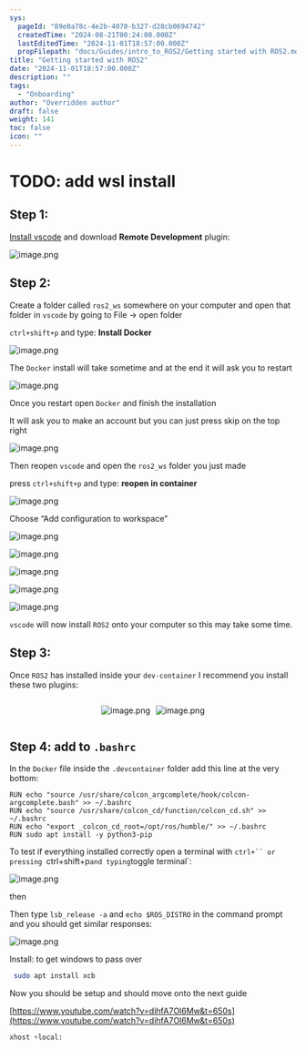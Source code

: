 ```yaml
---
sys:
  pageId: "89e0a78c-4e2b-4070-b327-d28cb0694742"
  createdTime: "2024-08-21T00:24:00.000Z"
  lastEditedTime: "2024-11-01T18:57:00.000Z"
  propFilepath: "docs/Guides/intro_to_ROS2/Getting started with ROS2.md"
title: "Getting started with ROS2"
date: "2024-11-01T18:57:00.000Z"
description: ""
tags:
  - "Onboarding"
author: "Overridden author"
draft: false
weight: 141
toc: false
icon: ""
---
```


# TODO: add wsl install

## Step 1:

[Install vscode](https://code.visualstudio.com/download) and download **Remote Development** plugin:

![image.png](https://prod-files-secure.s3.us-west-2.amazonaws.com/d518164a-d88e-44d1-a4ee-3adb3bd8bce0/efb52993-1881-4a40-b95e-6f020334f022/image.png?X-Amz-Algorithm=AWS4-HMAC-SHA256&X-Amz-Content-Sha256=UNSIGNED-PAYLOAD&X-Amz-Credential=ASIAZI2LB466Z5J6XCLB%2F20250416%2Fus-west-2%2Fs3%2Faws4_request&X-Amz-Date=20250416T110727Z&X-Amz-Expires=3600&X-Amz-Security-Token=IQoJb3JpZ2luX2VjELv%2F%2F%2F%2F%2F%2F%2F%2F%2F%2FwEaCXVzLXdlc3QtMiJIMEYCIQDttBoZOY8iDVTyZQx%2BL0rJeQLGfdIxugqveWJl5I7gTAIhAO1ziqpUYG5MC%2FdpPE8eq64duVZxil%2FzifxYT9s7Rc1DKv8DCEQQABoMNjM3NDIzMTgzODA1IgzdJ3WmRaz4oMvdwdEq3APxF63u4aIb8OLPgQgNzet4jTI9Xe2%2FQtqxeffkXAFgGYjDg1OsL7ivZJO%2BKukqjXUXBBYpWgjj1O9fVCQO5d3%2Bp97lzxxBH45sfmXmbuOuzJ%2B3h2DXqzAno7R8tN9c7iN%2F6ne%2F9j6RNSdDv1sQxZIUDT%2BB9paXNP6JIXJiZ%2Bk%2FGTCjgvGKa77Whmdv50BPwoXs9btGJdSRfg8MmT47NHhxrCVdJ8OX6P1ybWeWygb%2Bg6d67TCU7asRoLS0FePrdRfAQEtk8gayVW%2FbALoOz%2FOPPSgDVjDb1X1ELvwo9HRE0VkTItHep48V%2FPCK7qYs8ZitAFWcFVidVKZHWgKYdOyCH%2F587WwjX41bS0C5bqGi0s5LWFjW7A3f%2F%2BTmcd0%2Bl5IAdPj1Or3fhdN4DbHJKooyxlHcfvzwocAzff5RetQH%2F9fZNqUvb5psw0vq1XsZvbZ5AvamEFNn2pSJKlGel4M4mj7SeNWSLBDdxhEOZ3sS%2Fjp8a2ks5WWsq0EpaddyWfYr0kwnCsZs6w%2BFvJuaWre9aUYt7Rq00CQWeIKTKPI9btFS6NBMkoznJYAqGtFQmaF8idGHszAYOwl81Il5FgUYvO34EDHCHJavZFcq35VkKORE8jyQnxPaSJq6TjDAj%2F6%2FBjqkAf7RHdCMgfQ7hf%2Fx%2F57EII3Tn4IYgZguL26576mGZAhpPhpi6PFnjpMuXc287oSgtc5RNbYj7c%2FrcWjsYoRNxQiTpJxn5FM7brkAZFOvOY5VRTgnH8JSjI0xrKinCnpxEySFAPXm3lb%2FgHXF2Cz5%2B%2F0MYNxmH9gkS3gM2y%2Fg2lGh885tE2SO4LytYrL9fg%2BbZFJj%2BdZXoy9s5ISSqIaqz%2BNfuKf4&X-Amz-Signature=651a5f430faa43152d79b040ed64fe1c4f7e57fcd2b207eb6ff55083b000bfb7&X-Amz-SignedHeaders=host&x-id=GetObject)

## Step 2:

Create a folder called `ros2_ws` somewhere on your computer and open that folder in `vscode` by going to File → open folder 

`ctrl+shift+p` and type: **Install Docker**

![image.png](https://prod-files-secure.s3.us-west-2.amazonaws.com/d518164a-d88e-44d1-a4ee-3adb3bd8bce0/2269dc0e-1cd5-47ff-bceb-c04ad9b2eab0/image.png?X-Amz-Algorithm=AWS4-HMAC-SHA256&X-Amz-Content-Sha256=UNSIGNED-PAYLOAD&X-Amz-Credential=ASIAZI2LB466Z5J6XCLB%2F20250416%2Fus-west-2%2Fs3%2Faws4_request&X-Amz-Date=20250416T110727Z&X-Amz-Expires=3600&X-Amz-Security-Token=IQoJb3JpZ2luX2VjELv%2F%2F%2F%2F%2F%2F%2F%2F%2F%2FwEaCXVzLXdlc3QtMiJIMEYCIQDttBoZOY8iDVTyZQx%2BL0rJeQLGfdIxugqveWJl5I7gTAIhAO1ziqpUYG5MC%2FdpPE8eq64duVZxil%2FzifxYT9s7Rc1DKv8DCEQQABoMNjM3NDIzMTgzODA1IgzdJ3WmRaz4oMvdwdEq3APxF63u4aIb8OLPgQgNzet4jTI9Xe2%2FQtqxeffkXAFgGYjDg1OsL7ivZJO%2BKukqjXUXBBYpWgjj1O9fVCQO5d3%2Bp97lzxxBH45sfmXmbuOuzJ%2B3h2DXqzAno7R8tN9c7iN%2F6ne%2F9j6RNSdDv1sQxZIUDT%2BB9paXNP6JIXJiZ%2Bk%2FGTCjgvGKa77Whmdv50BPwoXs9btGJdSRfg8MmT47NHhxrCVdJ8OX6P1ybWeWygb%2Bg6d67TCU7asRoLS0FePrdRfAQEtk8gayVW%2FbALoOz%2FOPPSgDVjDb1X1ELvwo9HRE0VkTItHep48V%2FPCK7qYs8ZitAFWcFVidVKZHWgKYdOyCH%2F587WwjX41bS0C5bqGi0s5LWFjW7A3f%2F%2BTmcd0%2Bl5IAdPj1Or3fhdN4DbHJKooyxlHcfvzwocAzff5RetQH%2F9fZNqUvb5psw0vq1XsZvbZ5AvamEFNn2pSJKlGel4M4mj7SeNWSLBDdxhEOZ3sS%2Fjp8a2ks5WWsq0EpaddyWfYr0kwnCsZs6w%2BFvJuaWre9aUYt7Rq00CQWeIKTKPI9btFS6NBMkoznJYAqGtFQmaF8idGHszAYOwl81Il5FgUYvO34EDHCHJavZFcq35VkKORE8jyQnxPaSJq6TjDAj%2F6%2FBjqkAf7RHdCMgfQ7hf%2Fx%2F57EII3Tn4IYgZguL26576mGZAhpPhpi6PFnjpMuXc287oSgtc5RNbYj7c%2FrcWjsYoRNxQiTpJxn5FM7brkAZFOvOY5VRTgnH8JSjI0xrKinCnpxEySFAPXm3lb%2FgHXF2Cz5%2B%2F0MYNxmH9gkS3gM2y%2Fg2lGh885tE2SO4LytYrL9fg%2BbZFJj%2BdZXoy9s5ISSqIaqz%2BNfuKf4&X-Amz-Signature=28a1f65bc72a8ee8e32ef25e868a159c4d3e345710121292e15c0ec8d13364fb&X-Amz-SignedHeaders=host&x-id=GetObject)

The `Docker` install will take sometime and at the end it will ask you to restart

![image.png](https://prod-files-secure.s3.us-west-2.amazonaws.com/d518164a-d88e-44d1-a4ee-3adb3bd8bce0/ed233f78-be33-4b1f-b89c-9c346c0e961e/image.png?X-Amz-Algorithm=AWS4-HMAC-SHA256&X-Amz-Content-Sha256=UNSIGNED-PAYLOAD&X-Amz-Credential=ASIAZI2LB466Z5J6XCLB%2F20250416%2Fus-west-2%2Fs3%2Faws4_request&X-Amz-Date=20250416T110727Z&X-Amz-Expires=3600&X-Amz-Security-Token=IQoJb3JpZ2luX2VjELv%2F%2F%2F%2F%2F%2F%2F%2F%2F%2FwEaCXVzLXdlc3QtMiJIMEYCIQDttBoZOY8iDVTyZQx%2BL0rJeQLGfdIxugqveWJl5I7gTAIhAO1ziqpUYG5MC%2FdpPE8eq64duVZxil%2FzifxYT9s7Rc1DKv8DCEQQABoMNjM3NDIzMTgzODA1IgzdJ3WmRaz4oMvdwdEq3APxF63u4aIb8OLPgQgNzet4jTI9Xe2%2FQtqxeffkXAFgGYjDg1OsL7ivZJO%2BKukqjXUXBBYpWgjj1O9fVCQO5d3%2Bp97lzxxBH45sfmXmbuOuzJ%2B3h2DXqzAno7R8tN9c7iN%2F6ne%2F9j6RNSdDv1sQxZIUDT%2BB9paXNP6JIXJiZ%2Bk%2FGTCjgvGKa77Whmdv50BPwoXs9btGJdSRfg8MmT47NHhxrCVdJ8OX6P1ybWeWygb%2Bg6d67TCU7asRoLS0FePrdRfAQEtk8gayVW%2FbALoOz%2FOPPSgDVjDb1X1ELvwo9HRE0VkTItHep48V%2FPCK7qYs8ZitAFWcFVidVKZHWgKYdOyCH%2F587WwjX41bS0C5bqGi0s5LWFjW7A3f%2F%2BTmcd0%2Bl5IAdPj1Or3fhdN4DbHJKooyxlHcfvzwocAzff5RetQH%2F9fZNqUvb5psw0vq1XsZvbZ5AvamEFNn2pSJKlGel4M4mj7SeNWSLBDdxhEOZ3sS%2Fjp8a2ks5WWsq0EpaddyWfYr0kwnCsZs6w%2BFvJuaWre9aUYt7Rq00CQWeIKTKPI9btFS6NBMkoznJYAqGtFQmaF8idGHszAYOwl81Il5FgUYvO34EDHCHJavZFcq35VkKORE8jyQnxPaSJq6TjDAj%2F6%2FBjqkAf7RHdCMgfQ7hf%2Fx%2F57EII3Tn4IYgZguL26576mGZAhpPhpi6PFnjpMuXc287oSgtc5RNbYj7c%2FrcWjsYoRNxQiTpJxn5FM7brkAZFOvOY5VRTgnH8JSjI0xrKinCnpxEySFAPXm3lb%2FgHXF2Cz5%2B%2F0MYNxmH9gkS3gM2y%2Fg2lGh885tE2SO4LytYrL9fg%2BbZFJj%2BdZXoy9s5ISSqIaqz%2BNfuKf4&X-Amz-Signature=61e7993ef91e342908fa301dd0dbcce2862a13d404fae8cd67802b38cf9f3194&X-Amz-SignedHeaders=host&x-id=GetObject)

Once you restart open `Docker` and finish the installation

It will ask you to make an account but you can just press skip on the top right

![image.png](https://prod-files-secure.s3.us-west-2.amazonaws.com/d518164a-d88e-44d1-a4ee-3adb3bd8bce0/21010ad9-1659-4fd9-9f59-9932a09b2a3d/image.png?X-Amz-Algorithm=AWS4-HMAC-SHA256&X-Amz-Content-Sha256=UNSIGNED-PAYLOAD&X-Amz-Credential=ASIAZI2LB466Z5J6XCLB%2F20250416%2Fus-west-2%2Fs3%2Faws4_request&X-Amz-Date=20250416T110727Z&X-Amz-Expires=3600&X-Amz-Security-Token=IQoJb3JpZ2luX2VjELv%2F%2F%2F%2F%2F%2F%2F%2F%2F%2FwEaCXVzLXdlc3QtMiJIMEYCIQDttBoZOY8iDVTyZQx%2BL0rJeQLGfdIxugqveWJl5I7gTAIhAO1ziqpUYG5MC%2FdpPE8eq64duVZxil%2FzifxYT9s7Rc1DKv8DCEQQABoMNjM3NDIzMTgzODA1IgzdJ3WmRaz4oMvdwdEq3APxF63u4aIb8OLPgQgNzet4jTI9Xe2%2FQtqxeffkXAFgGYjDg1OsL7ivZJO%2BKukqjXUXBBYpWgjj1O9fVCQO5d3%2Bp97lzxxBH45sfmXmbuOuzJ%2B3h2DXqzAno7R8tN9c7iN%2F6ne%2F9j6RNSdDv1sQxZIUDT%2BB9paXNP6JIXJiZ%2Bk%2FGTCjgvGKa77Whmdv50BPwoXs9btGJdSRfg8MmT47NHhxrCVdJ8OX6P1ybWeWygb%2Bg6d67TCU7asRoLS0FePrdRfAQEtk8gayVW%2FbALoOz%2FOPPSgDVjDb1X1ELvwo9HRE0VkTItHep48V%2FPCK7qYs8ZitAFWcFVidVKZHWgKYdOyCH%2F587WwjX41bS0C5bqGi0s5LWFjW7A3f%2F%2BTmcd0%2Bl5IAdPj1Or3fhdN4DbHJKooyxlHcfvzwocAzff5RetQH%2F9fZNqUvb5psw0vq1XsZvbZ5AvamEFNn2pSJKlGel4M4mj7SeNWSLBDdxhEOZ3sS%2Fjp8a2ks5WWsq0EpaddyWfYr0kwnCsZs6w%2BFvJuaWre9aUYt7Rq00CQWeIKTKPI9btFS6NBMkoznJYAqGtFQmaF8idGHszAYOwl81Il5FgUYvO34EDHCHJavZFcq35VkKORE8jyQnxPaSJq6TjDAj%2F6%2FBjqkAf7RHdCMgfQ7hf%2Fx%2F57EII3Tn4IYgZguL26576mGZAhpPhpi6PFnjpMuXc287oSgtc5RNbYj7c%2FrcWjsYoRNxQiTpJxn5FM7brkAZFOvOY5VRTgnH8JSjI0xrKinCnpxEySFAPXm3lb%2FgHXF2Cz5%2B%2F0MYNxmH9gkS3gM2y%2Fg2lGh885tE2SO4LytYrL9fg%2BbZFJj%2BdZXoy9s5ISSqIaqz%2BNfuKf4&X-Amz-Signature=ea2a17cdb78fd235d0a02eff91ecf70e49f76c679ed09edf8fa342edfaa26b49&X-Amz-SignedHeaders=host&x-id=GetObject)

Then reopen `vscode` and open the `ros2_ws` folder you just made

press `ctrl+shift+p` and type: **reopen in container**

![image.png](https://prod-files-secure.s3.us-west-2.amazonaws.com/d518164a-d88e-44d1-a4ee-3adb3bd8bce0/4e93b8c2-41ad-488c-8095-c74205196118/image.png?X-Amz-Algorithm=AWS4-HMAC-SHA256&X-Amz-Content-Sha256=UNSIGNED-PAYLOAD&X-Amz-Credential=ASIAZI2LB466Z5J6XCLB%2F20250416%2Fus-west-2%2Fs3%2Faws4_request&X-Amz-Date=20250416T110727Z&X-Amz-Expires=3600&X-Amz-Security-Token=IQoJb3JpZ2luX2VjELv%2F%2F%2F%2F%2F%2F%2F%2F%2F%2FwEaCXVzLXdlc3QtMiJIMEYCIQDttBoZOY8iDVTyZQx%2BL0rJeQLGfdIxugqveWJl5I7gTAIhAO1ziqpUYG5MC%2FdpPE8eq64duVZxil%2FzifxYT9s7Rc1DKv8DCEQQABoMNjM3NDIzMTgzODA1IgzdJ3WmRaz4oMvdwdEq3APxF63u4aIb8OLPgQgNzet4jTI9Xe2%2FQtqxeffkXAFgGYjDg1OsL7ivZJO%2BKukqjXUXBBYpWgjj1O9fVCQO5d3%2Bp97lzxxBH45sfmXmbuOuzJ%2B3h2DXqzAno7R8tN9c7iN%2F6ne%2F9j6RNSdDv1sQxZIUDT%2BB9paXNP6JIXJiZ%2Bk%2FGTCjgvGKa77Whmdv50BPwoXs9btGJdSRfg8MmT47NHhxrCVdJ8OX6P1ybWeWygb%2Bg6d67TCU7asRoLS0FePrdRfAQEtk8gayVW%2FbALoOz%2FOPPSgDVjDb1X1ELvwo9HRE0VkTItHep48V%2FPCK7qYs8ZitAFWcFVidVKZHWgKYdOyCH%2F587WwjX41bS0C5bqGi0s5LWFjW7A3f%2F%2BTmcd0%2Bl5IAdPj1Or3fhdN4DbHJKooyxlHcfvzwocAzff5RetQH%2F9fZNqUvb5psw0vq1XsZvbZ5AvamEFNn2pSJKlGel4M4mj7SeNWSLBDdxhEOZ3sS%2Fjp8a2ks5WWsq0EpaddyWfYr0kwnCsZs6w%2BFvJuaWre9aUYt7Rq00CQWeIKTKPI9btFS6NBMkoznJYAqGtFQmaF8idGHszAYOwl81Il5FgUYvO34EDHCHJavZFcq35VkKORE8jyQnxPaSJq6TjDAj%2F6%2FBjqkAf7RHdCMgfQ7hf%2Fx%2F57EII3Tn4IYgZguL26576mGZAhpPhpi6PFnjpMuXc287oSgtc5RNbYj7c%2FrcWjsYoRNxQiTpJxn5FM7brkAZFOvOY5VRTgnH8JSjI0xrKinCnpxEySFAPXm3lb%2FgHXF2Cz5%2B%2F0MYNxmH9gkS3gM2y%2Fg2lGh885tE2SO4LytYrL9fg%2BbZFJj%2BdZXoy9s5ISSqIaqz%2BNfuKf4&X-Amz-Signature=522b0253ac0d21ee979c262fd9f346045728f860de0c64ac84a3ff0b3ba4fb48&X-Amz-SignedHeaders=host&x-id=GetObject)

Choose “Add configuration to workspace”

![image.png](https://prod-files-secure.s3.us-west-2.amazonaws.com/d518164a-d88e-44d1-a4ee-3adb3bd8bce0/9560b282-5060-4989-ba37-97e7b2c22476/image.png?X-Amz-Algorithm=AWS4-HMAC-SHA256&X-Amz-Content-Sha256=UNSIGNED-PAYLOAD&X-Amz-Credential=ASIAZI2LB466Z5J6XCLB%2F20250416%2Fus-west-2%2Fs3%2Faws4_request&X-Amz-Date=20250416T110727Z&X-Amz-Expires=3600&X-Amz-Security-Token=IQoJb3JpZ2luX2VjELv%2F%2F%2F%2F%2F%2F%2F%2F%2F%2FwEaCXVzLXdlc3QtMiJIMEYCIQDttBoZOY8iDVTyZQx%2BL0rJeQLGfdIxugqveWJl5I7gTAIhAO1ziqpUYG5MC%2FdpPE8eq64duVZxil%2FzifxYT9s7Rc1DKv8DCEQQABoMNjM3NDIzMTgzODA1IgzdJ3WmRaz4oMvdwdEq3APxF63u4aIb8OLPgQgNzet4jTI9Xe2%2FQtqxeffkXAFgGYjDg1OsL7ivZJO%2BKukqjXUXBBYpWgjj1O9fVCQO5d3%2Bp97lzxxBH45sfmXmbuOuzJ%2B3h2DXqzAno7R8tN9c7iN%2F6ne%2F9j6RNSdDv1sQxZIUDT%2BB9paXNP6JIXJiZ%2Bk%2FGTCjgvGKa77Whmdv50BPwoXs9btGJdSRfg8MmT47NHhxrCVdJ8OX6P1ybWeWygb%2Bg6d67TCU7asRoLS0FePrdRfAQEtk8gayVW%2FbALoOz%2FOPPSgDVjDb1X1ELvwo9HRE0VkTItHep48V%2FPCK7qYs8ZitAFWcFVidVKZHWgKYdOyCH%2F587WwjX41bS0C5bqGi0s5LWFjW7A3f%2F%2BTmcd0%2Bl5IAdPj1Or3fhdN4DbHJKooyxlHcfvzwocAzff5RetQH%2F9fZNqUvb5psw0vq1XsZvbZ5AvamEFNn2pSJKlGel4M4mj7SeNWSLBDdxhEOZ3sS%2Fjp8a2ks5WWsq0EpaddyWfYr0kwnCsZs6w%2BFvJuaWre9aUYt7Rq00CQWeIKTKPI9btFS6NBMkoznJYAqGtFQmaF8idGHszAYOwl81Il5FgUYvO34EDHCHJavZFcq35VkKORE8jyQnxPaSJq6TjDAj%2F6%2FBjqkAf7RHdCMgfQ7hf%2Fx%2F57EII3Tn4IYgZguL26576mGZAhpPhpi6PFnjpMuXc287oSgtc5RNbYj7c%2FrcWjsYoRNxQiTpJxn5FM7brkAZFOvOY5VRTgnH8JSjI0xrKinCnpxEySFAPXm3lb%2FgHXF2Cz5%2B%2F0MYNxmH9gkS3gM2y%2Fg2lGh885tE2SO4LytYrL9fg%2BbZFJj%2BdZXoy9s5ISSqIaqz%2BNfuKf4&X-Amz-Signature=d258ac213ab8156a6480e788a20b3b70f71035a5af9c14a47327b9d92509b367&X-Amz-SignedHeaders=host&x-id=GetObject)

![image.png](https://prod-files-secure.s3.us-west-2.amazonaws.com/d518164a-d88e-44d1-a4ee-3adb3bd8bce0/2ee63f81-886b-48e8-a553-dc6e5eac99e4/image.png?X-Amz-Algorithm=AWS4-HMAC-SHA256&X-Amz-Content-Sha256=UNSIGNED-PAYLOAD&X-Amz-Credential=ASIAZI2LB466Z5J6XCLB%2F20250416%2Fus-west-2%2Fs3%2Faws4_request&X-Amz-Date=20250416T110727Z&X-Amz-Expires=3600&X-Amz-Security-Token=IQoJb3JpZ2luX2VjELv%2F%2F%2F%2F%2F%2F%2F%2F%2F%2FwEaCXVzLXdlc3QtMiJIMEYCIQDttBoZOY8iDVTyZQx%2BL0rJeQLGfdIxugqveWJl5I7gTAIhAO1ziqpUYG5MC%2FdpPE8eq64duVZxil%2FzifxYT9s7Rc1DKv8DCEQQABoMNjM3NDIzMTgzODA1IgzdJ3WmRaz4oMvdwdEq3APxF63u4aIb8OLPgQgNzet4jTI9Xe2%2FQtqxeffkXAFgGYjDg1OsL7ivZJO%2BKukqjXUXBBYpWgjj1O9fVCQO5d3%2Bp97lzxxBH45sfmXmbuOuzJ%2B3h2DXqzAno7R8tN9c7iN%2F6ne%2F9j6RNSdDv1sQxZIUDT%2BB9paXNP6JIXJiZ%2Bk%2FGTCjgvGKa77Whmdv50BPwoXs9btGJdSRfg8MmT47NHhxrCVdJ8OX6P1ybWeWygb%2Bg6d67TCU7asRoLS0FePrdRfAQEtk8gayVW%2FbALoOz%2FOPPSgDVjDb1X1ELvwo9HRE0VkTItHep48V%2FPCK7qYs8ZitAFWcFVidVKZHWgKYdOyCH%2F587WwjX41bS0C5bqGi0s5LWFjW7A3f%2F%2BTmcd0%2Bl5IAdPj1Or3fhdN4DbHJKooyxlHcfvzwocAzff5RetQH%2F9fZNqUvb5psw0vq1XsZvbZ5AvamEFNn2pSJKlGel4M4mj7SeNWSLBDdxhEOZ3sS%2Fjp8a2ks5WWsq0EpaddyWfYr0kwnCsZs6w%2BFvJuaWre9aUYt7Rq00CQWeIKTKPI9btFS6NBMkoznJYAqGtFQmaF8idGHszAYOwl81Il5FgUYvO34EDHCHJavZFcq35VkKORE8jyQnxPaSJq6TjDAj%2F6%2FBjqkAf7RHdCMgfQ7hf%2Fx%2F57EII3Tn4IYgZguL26576mGZAhpPhpi6PFnjpMuXc287oSgtc5RNbYj7c%2FrcWjsYoRNxQiTpJxn5FM7brkAZFOvOY5VRTgnH8JSjI0xrKinCnpxEySFAPXm3lb%2FgHXF2Cz5%2B%2F0MYNxmH9gkS3gM2y%2Fg2lGh885tE2SO4LytYrL9fg%2BbZFJj%2BdZXoy9s5ISSqIaqz%2BNfuKf4&X-Amz-Signature=27abdbe5b397ff712672543c5f6f05187fe941a87d9667d98240b645914d19cd&X-Amz-SignedHeaders=host&x-id=GetObject)

![image.png](https://prod-files-secure.s3.us-west-2.amazonaws.com/d518164a-d88e-44d1-a4ee-3adb3bd8bce0/ae1580b2-b048-407e-aed9-b584224a7a04/image.png?X-Amz-Algorithm=AWS4-HMAC-SHA256&X-Amz-Content-Sha256=UNSIGNED-PAYLOAD&X-Amz-Credential=ASIAZI2LB466Z5J6XCLB%2F20250416%2Fus-west-2%2Fs3%2Faws4_request&X-Amz-Date=20250416T110727Z&X-Amz-Expires=3600&X-Amz-Security-Token=IQoJb3JpZ2luX2VjELv%2F%2F%2F%2F%2F%2F%2F%2F%2F%2FwEaCXVzLXdlc3QtMiJIMEYCIQDttBoZOY8iDVTyZQx%2BL0rJeQLGfdIxugqveWJl5I7gTAIhAO1ziqpUYG5MC%2FdpPE8eq64duVZxil%2FzifxYT9s7Rc1DKv8DCEQQABoMNjM3NDIzMTgzODA1IgzdJ3WmRaz4oMvdwdEq3APxF63u4aIb8OLPgQgNzet4jTI9Xe2%2FQtqxeffkXAFgGYjDg1OsL7ivZJO%2BKukqjXUXBBYpWgjj1O9fVCQO5d3%2Bp97lzxxBH45sfmXmbuOuzJ%2B3h2DXqzAno7R8tN9c7iN%2F6ne%2F9j6RNSdDv1sQxZIUDT%2BB9paXNP6JIXJiZ%2Bk%2FGTCjgvGKa77Whmdv50BPwoXs9btGJdSRfg8MmT47NHhxrCVdJ8OX6P1ybWeWygb%2Bg6d67TCU7asRoLS0FePrdRfAQEtk8gayVW%2FbALoOz%2FOPPSgDVjDb1X1ELvwo9HRE0VkTItHep48V%2FPCK7qYs8ZitAFWcFVidVKZHWgKYdOyCH%2F587WwjX41bS0C5bqGi0s5LWFjW7A3f%2F%2BTmcd0%2Bl5IAdPj1Or3fhdN4DbHJKooyxlHcfvzwocAzff5RetQH%2F9fZNqUvb5psw0vq1XsZvbZ5AvamEFNn2pSJKlGel4M4mj7SeNWSLBDdxhEOZ3sS%2Fjp8a2ks5WWsq0EpaddyWfYr0kwnCsZs6w%2BFvJuaWre9aUYt7Rq00CQWeIKTKPI9btFS6NBMkoznJYAqGtFQmaF8idGHszAYOwl81Il5FgUYvO34EDHCHJavZFcq35VkKORE8jyQnxPaSJq6TjDAj%2F6%2FBjqkAf7RHdCMgfQ7hf%2Fx%2F57EII3Tn4IYgZguL26576mGZAhpPhpi6PFnjpMuXc287oSgtc5RNbYj7c%2FrcWjsYoRNxQiTpJxn5FM7brkAZFOvOY5VRTgnH8JSjI0xrKinCnpxEySFAPXm3lb%2FgHXF2Cz5%2B%2F0MYNxmH9gkS3gM2y%2Fg2lGh885tE2SO4LytYrL9fg%2BbZFJj%2BdZXoy9s5ISSqIaqz%2BNfuKf4&X-Amz-Signature=2d386854edc45405315e3f5b281d1bc1d6045740c5d8a47001994e28543e7bcb&X-Amz-SignedHeaders=host&x-id=GetObject)

![image.png](https://prod-files-secure.s3.us-west-2.amazonaws.com/d518164a-d88e-44d1-a4ee-3adb3bd8bce0/53255b28-f75e-430f-b9e3-c0ac8577e42b/image.png?X-Amz-Algorithm=AWS4-HMAC-SHA256&X-Amz-Content-Sha256=UNSIGNED-PAYLOAD&X-Amz-Credential=ASIAZI2LB466Z5J6XCLB%2F20250416%2Fus-west-2%2Fs3%2Faws4_request&X-Amz-Date=20250416T110727Z&X-Amz-Expires=3600&X-Amz-Security-Token=IQoJb3JpZ2luX2VjELv%2F%2F%2F%2F%2F%2F%2F%2F%2F%2FwEaCXVzLXdlc3QtMiJIMEYCIQDttBoZOY8iDVTyZQx%2BL0rJeQLGfdIxugqveWJl5I7gTAIhAO1ziqpUYG5MC%2FdpPE8eq64duVZxil%2FzifxYT9s7Rc1DKv8DCEQQABoMNjM3NDIzMTgzODA1IgzdJ3WmRaz4oMvdwdEq3APxF63u4aIb8OLPgQgNzet4jTI9Xe2%2FQtqxeffkXAFgGYjDg1OsL7ivZJO%2BKukqjXUXBBYpWgjj1O9fVCQO5d3%2Bp97lzxxBH45sfmXmbuOuzJ%2B3h2DXqzAno7R8tN9c7iN%2F6ne%2F9j6RNSdDv1sQxZIUDT%2BB9paXNP6JIXJiZ%2Bk%2FGTCjgvGKa77Whmdv50BPwoXs9btGJdSRfg8MmT47NHhxrCVdJ8OX6P1ybWeWygb%2Bg6d67TCU7asRoLS0FePrdRfAQEtk8gayVW%2FbALoOz%2FOPPSgDVjDb1X1ELvwo9HRE0VkTItHep48V%2FPCK7qYs8ZitAFWcFVidVKZHWgKYdOyCH%2F587WwjX41bS0C5bqGi0s5LWFjW7A3f%2F%2BTmcd0%2Bl5IAdPj1Or3fhdN4DbHJKooyxlHcfvzwocAzff5RetQH%2F9fZNqUvb5psw0vq1XsZvbZ5AvamEFNn2pSJKlGel4M4mj7SeNWSLBDdxhEOZ3sS%2Fjp8a2ks5WWsq0EpaddyWfYr0kwnCsZs6w%2BFvJuaWre9aUYt7Rq00CQWeIKTKPI9btFS6NBMkoznJYAqGtFQmaF8idGHszAYOwl81Il5FgUYvO34EDHCHJavZFcq35VkKORE8jyQnxPaSJq6TjDAj%2F6%2FBjqkAf7RHdCMgfQ7hf%2Fx%2F57EII3Tn4IYgZguL26576mGZAhpPhpi6PFnjpMuXc287oSgtc5RNbYj7c%2FrcWjsYoRNxQiTpJxn5FM7brkAZFOvOY5VRTgnH8JSjI0xrKinCnpxEySFAPXm3lb%2FgHXF2Cz5%2B%2F0MYNxmH9gkS3gM2y%2Fg2lGh885tE2SO4LytYrL9fg%2BbZFJj%2BdZXoy9s5ISSqIaqz%2BNfuKf4&X-Amz-Signature=0c1201a8354ec5bf1e00677d33fd56848946572a0c920868f0ba920e93a0a5cd&X-Amz-SignedHeaders=host&x-id=GetObject)

![image.png](https://prod-files-secure.s3.us-west-2.amazonaws.com/d518164a-d88e-44d1-a4ee-3adb3bd8bce0/7c562767-5af9-4ffb-97d1-327bcdf4ee00/image.png?X-Amz-Algorithm=AWS4-HMAC-SHA256&X-Amz-Content-Sha256=UNSIGNED-PAYLOAD&X-Amz-Credential=ASIAZI2LB466Z5J6XCLB%2F20250416%2Fus-west-2%2Fs3%2Faws4_request&X-Amz-Date=20250416T110727Z&X-Amz-Expires=3600&X-Amz-Security-Token=IQoJb3JpZ2luX2VjELv%2F%2F%2F%2F%2F%2F%2F%2F%2F%2FwEaCXVzLXdlc3QtMiJIMEYCIQDttBoZOY8iDVTyZQx%2BL0rJeQLGfdIxugqveWJl5I7gTAIhAO1ziqpUYG5MC%2FdpPE8eq64duVZxil%2FzifxYT9s7Rc1DKv8DCEQQABoMNjM3NDIzMTgzODA1IgzdJ3WmRaz4oMvdwdEq3APxF63u4aIb8OLPgQgNzet4jTI9Xe2%2FQtqxeffkXAFgGYjDg1OsL7ivZJO%2BKukqjXUXBBYpWgjj1O9fVCQO5d3%2Bp97lzxxBH45sfmXmbuOuzJ%2B3h2DXqzAno7R8tN9c7iN%2F6ne%2F9j6RNSdDv1sQxZIUDT%2BB9paXNP6JIXJiZ%2Bk%2FGTCjgvGKa77Whmdv50BPwoXs9btGJdSRfg8MmT47NHhxrCVdJ8OX6P1ybWeWygb%2Bg6d67TCU7asRoLS0FePrdRfAQEtk8gayVW%2FbALoOz%2FOPPSgDVjDb1X1ELvwo9HRE0VkTItHep48V%2FPCK7qYs8ZitAFWcFVidVKZHWgKYdOyCH%2F587WwjX41bS0C5bqGi0s5LWFjW7A3f%2F%2BTmcd0%2Bl5IAdPj1Or3fhdN4DbHJKooyxlHcfvzwocAzff5RetQH%2F9fZNqUvb5psw0vq1XsZvbZ5AvamEFNn2pSJKlGel4M4mj7SeNWSLBDdxhEOZ3sS%2Fjp8a2ks5WWsq0EpaddyWfYr0kwnCsZs6w%2BFvJuaWre9aUYt7Rq00CQWeIKTKPI9btFS6NBMkoznJYAqGtFQmaF8idGHszAYOwl81Il5FgUYvO34EDHCHJavZFcq35VkKORE8jyQnxPaSJq6TjDAj%2F6%2FBjqkAf7RHdCMgfQ7hf%2Fx%2F57EII3Tn4IYgZguL26576mGZAhpPhpi6PFnjpMuXc287oSgtc5RNbYj7c%2FrcWjsYoRNxQiTpJxn5FM7brkAZFOvOY5VRTgnH8JSjI0xrKinCnpxEySFAPXm3lb%2FgHXF2Cz5%2B%2F0MYNxmH9gkS3gM2y%2Fg2lGh885tE2SO4LytYrL9fg%2BbZFJj%2BdZXoy9s5ISSqIaqz%2BNfuKf4&X-Amz-Signature=7feb06d62eb2d1ccc2c5ac67ce68b9a476a8a65779ee23a439f9a9ab45935373&X-Amz-SignedHeaders=host&x-id=GetObject)

`vscode` will now install `ROS2` onto your computer so this may take some time.

## Step 3:

Once `ROS2` has installed inside your `dev-container` I recommend you install these two plugins:

<div style="display: flex;flex-direction: row; column-gap:10px; max-width: 630px;justify-content: center;">
<div>

![image.png](https://prod-files-secure.s3.us-west-2.amazonaws.com/d518164a-d88e-44d1-a4ee-3adb3bd8bce0/3fc3d550-5a54-4ba1-ba6b-faa01cdb7369/image.png?X-Amz-Algorithm=AWS4-HMAC-SHA256&X-Amz-Content-Sha256=UNSIGNED-PAYLOAD&X-Amz-Credential=ASIAZI2LB466WHDNGN2L%2F20250416%2Fus-west-2%2Fs3%2Faws4_request&X-Amz-Date=20250416T110729Z&X-Amz-Expires=3600&X-Amz-Security-Token=IQoJb3JpZ2luX2VjELv%2F%2F%2F%2F%2F%2F%2F%2F%2F%2FwEaCXVzLXdlc3QtMiJIMEYCIQDwiJuYV3BKyiNC4VolvB8REo5xUAm7lo0V5mZf2WlCTAIhAMHmXrkR1RdjhqQ7vrrQIIrgmSJfNlygMmunGHxYMlFaKv8DCEQQABoMNjM3NDIzMTgzODA1Igw4i0g7mn6A6zp8jD4q3AMWCtmGfNRGLDYK60ZtCX0i%2F%2BycvQz1%2FXSz%2BS4ZbO2DMW7xA7%2FVVG4Z%2FGcxuC6IgoaV4Z2mdnIybU%2FgKkfzHkrYuR9RFMp5dKOIppXOGECELzag90HBMOxdb2ZE8lvRVSRUDlmxyL5ABPaaCSV%2B7SVh5VU%2BNeB6SgEAq8OYjU9YB%2BkOgWQ0gRp5WbX4FW7cX5wmQSj5fnsVc4rFf5wRaDi4Nyg8%2B2xxUGjzNwJBtpQPFXbjxo7SBBnC8kw5bMsr42UCxcHD1g7x3tksIEKAF%2FoGIvvOBcFNr9yntSg7ED96OpprXXGs%2BHDoOqNvkpkghyt0Zmhz7IqhO3Wpm3oDboit7fD%2FTvO5RSYkxEu4hqZIFEcSFM%2FiE3RcZBpS%2FU5jB8IdRM3Ye3f2FXZVJ7TW%2B0uvwBuxlCn7y6dJsIQ9WRAeZQ%2BI6Tds%2Fe0QD1kcQnuPxtkEOyDZm0%2BsFUU%2BycE4hT4y5%2B9Wk1YG%2FtitQhTD%2B4ipTZuzyOozbz1hcFwX53k0nRfg%2BrqnnnXljmcE90EGdyWcaMg1UtKPwmBZdbyarwwUL8ceOECSVCmT48%2FJdwHbWqMDofULefir%2BATuQF8be9dyngBXT6jygCiXxq5JVRkdIuVdd75hPgSgyrmdRjDNj%2F6%2FBjqkAZhGYj2xLEbpT0Ig6pagjPLzqJqd7ZVW6ZaWyFl1mCx7r8pUma%2Fuh87eulRb6f5cnfLAxCrGlZx40qUYG%2FfpEolYWkx575x4B5FwoHn7YLsmlJQZYx9DZ2hW30UyNjCWVZ%2Fx1m9Iju%2F6JHu1udTZZv%2Fxmn%2FLQD%2F5kj86m9G8y%2FeoHAeFwjmpBGAZx%2FCKO8uSqGkrNd%2FvACNGKrhk6qC7xEH358Uz&X-Amz-Signature=df0c5da3efcafc14ba5bfd9304283af033cfd9e50bf6d2157653fa16b1806d8d&X-Amz-SignedHeaders=host&x-id=GetObject)

</div>
<div>

![image.png](https://prod-files-secure.s3.us-west-2.amazonaws.com/d518164a-d88e-44d1-a4ee-3adb3bd8bce0/d994cc66-13c2-4093-a5a3-f84cf4601a82/image.png?X-Amz-Algorithm=AWS4-HMAC-SHA256&X-Amz-Content-Sha256=UNSIGNED-PAYLOAD&X-Amz-Credential=ASIAZI2LB466VFHTYONT%2F20250416%2Fus-west-2%2Fs3%2Faws4_request&X-Amz-Date=20250416T110729Z&X-Amz-Expires=3600&X-Amz-Security-Token=IQoJb3JpZ2luX2VjELv%2F%2F%2F%2F%2F%2F%2F%2F%2F%2FwEaCXVzLXdlc3QtMiJIMEYCIQDyovXY0mZ5yzlicQz%2FEXs8cYANe2X%2FUhOcmWn91tGdIAIhAKuyG58bpvCH715VQVNtt4ab4r7xtoj9%2FZBSKUUo2b8GKv8DCEQQABoMNjM3NDIzMTgzODA1IgxjSEcPtr9VXXqTJUQq3ANrcIdjA%2BKtSY1r2jBMR6NSuOoImWuzdNQjaU9WXOIk6A%2BhZanrGp2i99eI5c6e4SJOBweJlJenMstT3%2F2JUihLu6GW7drKsPO1n1HNV7fYbYsOO15MTLXhSwgQFNUl4GD24TGF%2F9plN7MLBEl2mL9gUrAnQI5gk3oraLvokdzRiBWu9gghPyaoTt4%2BzYLi85So8HhLaUEODRIlab%2BfHoluycPspJA%2ByUOQohHm4mdnB8Sd%2BVeB6x%2BUhnI0znQrEtRRifKdgUUgVHZYwn9fG9tgcYCkJf6FBQzVng1DFy3iNrVseYFyFp7UWT%2FdOgfNCSFqL4BGqRz%2FZzhJ1JVeU4PIH3hbVkOfD4gslbr1f16F%2BSazrbkRX8l%2B35VCUThdIk9DxBNKwmn0hoTi%2BPQ1nz7DxngDi81MW4NneGekub5H3g%2Bha0ju7WWkZzYyKMrhp%2FCIBPBjlobLlK3GveDg%2FtRCocZqPZnlUb2lJekK6zuIxlz6mVFEUwoOMTWy07eU4dhMDrGa2WFyuEh1K4Rnmqy3O6CPKijAIEqj0jJY6KNCO4pu%2B2qPObgBG5tSyodea6aB5fnsQqsEatSCvzsRS601Wh%2Fgi%2FiN2ZB1T0z2IHbe7Nk2RV%2FsIjZjaugq1zCIkP6%2FBjqkASwXgoAgLQ2cHEJgpmnG7vk8VnI0MSCqB5meAOPdGpsdTQuYTTfY0mg9jfXNtB4kY3Hch3EbRqT1Saj7lmvZe2oWlq9WPXq0i%2BINy6pyEhvJRGHNB90mz38VK7m7KomMGODe2GP90RGkbjwZ9xuNmQco7b0KYak6W7hhsQ%2BOYRDyFq2nij2N7vC392nYYnQ%2Fk%2BK5qX%2BemOKx6wU%2FGX4sFovkKiCv&X-Amz-Signature=d0fee24feb7e2b1a0ce3c490ec908c3e68b7a1767dba3ee2d2cf1f4353c90ce5&X-Amz-SignedHeaders=host&x-id=GetObject)

</div>
</div>

## Step 4: add to `.bashrc`

In the `Docker` file inside the `.devcontainer` folder add this line at the very bottom: 

```docker
RUN echo "source /usr/share/colcon_argcomplete/hook/colcon-argcomplete.bash" >> ~/.bashrc
RUN echo "source /usr/share/colcon_cd/function/colcon_cd.sh" >> ~/.bashrc
RUN echo "export _colcon_cd_root=/opt/ros/humble/" >> ~/.bashrc
RUN sudo apt install -y python3-pip 
```

To test if everything installed correctly open a terminal with `ctrl+`` or pressing `ctrl+shift+p` and typing `toggle terminal`:

![image.png](https://prod-files-secure.s3.us-west-2.amazonaws.com/d518164a-d88e-44d1-a4ee-3adb3bd8bce0/6a4943d8-b04e-4c02-9a58-775f3384d1a5/image.png?X-Amz-Algorithm=AWS4-HMAC-SHA256&X-Amz-Content-Sha256=UNSIGNED-PAYLOAD&X-Amz-Credential=ASIAZI2LB466Z5J6XCLB%2F20250416%2Fus-west-2%2Fs3%2Faws4_request&X-Amz-Date=20250416T110727Z&X-Amz-Expires=3600&X-Amz-Security-Token=IQoJb3JpZ2luX2VjELv%2F%2F%2F%2F%2F%2F%2F%2F%2F%2FwEaCXVzLXdlc3QtMiJIMEYCIQDttBoZOY8iDVTyZQx%2BL0rJeQLGfdIxugqveWJl5I7gTAIhAO1ziqpUYG5MC%2FdpPE8eq64duVZxil%2FzifxYT9s7Rc1DKv8DCEQQABoMNjM3NDIzMTgzODA1IgzdJ3WmRaz4oMvdwdEq3APxF63u4aIb8OLPgQgNzet4jTI9Xe2%2FQtqxeffkXAFgGYjDg1OsL7ivZJO%2BKukqjXUXBBYpWgjj1O9fVCQO5d3%2Bp97lzxxBH45sfmXmbuOuzJ%2B3h2DXqzAno7R8tN9c7iN%2F6ne%2F9j6RNSdDv1sQxZIUDT%2BB9paXNP6JIXJiZ%2Bk%2FGTCjgvGKa77Whmdv50BPwoXs9btGJdSRfg8MmT47NHhxrCVdJ8OX6P1ybWeWygb%2Bg6d67TCU7asRoLS0FePrdRfAQEtk8gayVW%2FbALoOz%2FOPPSgDVjDb1X1ELvwo9HRE0VkTItHep48V%2FPCK7qYs8ZitAFWcFVidVKZHWgKYdOyCH%2F587WwjX41bS0C5bqGi0s5LWFjW7A3f%2F%2BTmcd0%2Bl5IAdPj1Or3fhdN4DbHJKooyxlHcfvzwocAzff5RetQH%2F9fZNqUvb5psw0vq1XsZvbZ5AvamEFNn2pSJKlGel4M4mj7SeNWSLBDdxhEOZ3sS%2Fjp8a2ks5WWsq0EpaddyWfYr0kwnCsZs6w%2BFvJuaWre9aUYt7Rq00CQWeIKTKPI9btFS6NBMkoznJYAqGtFQmaF8idGHszAYOwl81Il5FgUYvO34EDHCHJavZFcq35VkKORE8jyQnxPaSJq6TjDAj%2F6%2FBjqkAf7RHdCMgfQ7hf%2Fx%2F57EII3Tn4IYgZguL26576mGZAhpPhpi6PFnjpMuXc287oSgtc5RNbYj7c%2FrcWjsYoRNxQiTpJxn5FM7brkAZFOvOY5VRTgnH8JSjI0xrKinCnpxEySFAPXm3lb%2FgHXF2Cz5%2B%2F0MYNxmH9gkS3gM2y%2Fg2lGh885tE2SO4LytYrL9fg%2BbZFJj%2BdZXoy9s5ISSqIaqz%2BNfuKf4&X-Amz-Signature=98b5d4b3d0a2f2ecb24f67386191bea564f79d7b10242a16734ced109de2ca64&X-Amz-SignedHeaders=host&x-id=GetObject)

then 

Then type `lsb_release -a` and `echo $ROS_DISTRO` in the command prompt and you should get similar responses:

![image.png](https://prod-files-secure.s3.us-west-2.amazonaws.com/d518164a-d88e-44d1-a4ee-3adb3bd8bce0/3e635dec-a805-4e85-8b9e-d000e5b71a4e/image.png?X-Amz-Algorithm=AWS4-HMAC-SHA256&X-Amz-Content-Sha256=UNSIGNED-PAYLOAD&X-Amz-Credential=ASIAZI2LB466Z5J6XCLB%2F20250416%2Fus-west-2%2Fs3%2Faws4_request&X-Amz-Date=20250416T110727Z&X-Amz-Expires=3600&X-Amz-Security-Token=IQoJb3JpZ2luX2VjELv%2F%2F%2F%2F%2F%2F%2F%2F%2F%2FwEaCXVzLXdlc3QtMiJIMEYCIQDttBoZOY8iDVTyZQx%2BL0rJeQLGfdIxugqveWJl5I7gTAIhAO1ziqpUYG5MC%2FdpPE8eq64duVZxil%2FzifxYT9s7Rc1DKv8DCEQQABoMNjM3NDIzMTgzODA1IgzdJ3WmRaz4oMvdwdEq3APxF63u4aIb8OLPgQgNzet4jTI9Xe2%2FQtqxeffkXAFgGYjDg1OsL7ivZJO%2BKukqjXUXBBYpWgjj1O9fVCQO5d3%2Bp97lzxxBH45sfmXmbuOuzJ%2B3h2DXqzAno7R8tN9c7iN%2F6ne%2F9j6RNSdDv1sQxZIUDT%2BB9paXNP6JIXJiZ%2Bk%2FGTCjgvGKa77Whmdv50BPwoXs9btGJdSRfg8MmT47NHhxrCVdJ8OX6P1ybWeWygb%2Bg6d67TCU7asRoLS0FePrdRfAQEtk8gayVW%2FbALoOz%2FOPPSgDVjDb1X1ELvwo9HRE0VkTItHep48V%2FPCK7qYs8ZitAFWcFVidVKZHWgKYdOyCH%2F587WwjX41bS0C5bqGi0s5LWFjW7A3f%2F%2BTmcd0%2Bl5IAdPj1Or3fhdN4DbHJKooyxlHcfvzwocAzff5RetQH%2F9fZNqUvb5psw0vq1XsZvbZ5AvamEFNn2pSJKlGel4M4mj7SeNWSLBDdxhEOZ3sS%2Fjp8a2ks5WWsq0EpaddyWfYr0kwnCsZs6w%2BFvJuaWre9aUYt7Rq00CQWeIKTKPI9btFS6NBMkoznJYAqGtFQmaF8idGHszAYOwl81Il5FgUYvO34EDHCHJavZFcq35VkKORE8jyQnxPaSJq6TjDAj%2F6%2FBjqkAf7RHdCMgfQ7hf%2Fx%2F57EII3Tn4IYgZguL26576mGZAhpPhpi6PFnjpMuXc287oSgtc5RNbYj7c%2FrcWjsYoRNxQiTpJxn5FM7brkAZFOvOY5VRTgnH8JSjI0xrKinCnpxEySFAPXm3lb%2FgHXF2Cz5%2B%2F0MYNxmH9gkS3gM2y%2Fg2lGh885tE2SO4LytYrL9fg%2BbZFJj%2BdZXoy9s5ISSqIaqz%2BNfuKf4&X-Amz-Signature=291da9c5b16e74cb460ca482ffefc10168c3923c174d79571a0bd63922edf115&X-Amz-SignedHeaders=host&x-id=GetObject)

Install:  to get windows to pass over

```bash
 sudo apt install xcb
```

Now you should be setup and should move onto the next guide 

[https://www.youtube.com/watch?v=dihfA7Ol6Mw&t=650s](https://www.youtube.com/watch?v=dihfA7Ol6Mw&t=650s)

```python
xhost +local:
```
